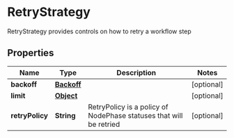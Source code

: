 

# RetryStrategy

RetryStrategy provides controls on how to retry a workflow step
## Properties

Name | Type | Description | Notes
------------ | ------------- | ------------- | -------------
**backoff** | [**Backoff**](Backoff.md) |  |  [optional]
**limit** | [**Object**](.md) |  |  [optional]
**retryPolicy** | **String** | RetryPolicy is a policy of NodePhase statuses that will be retried |  [optional]



